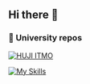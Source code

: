 ## Hi there 👋

### 🏢 University repos
[![HUJI ITMO](https://img.shields.io/badge/GitHub-HUJI_ITMO-181717?style=for-the-badge&logo=github)](https://github.com/huji-itmo)


[![My Skills](https://skillicons.dev/icons?i=java,go,ts,react,git,docker,c,python&theme=light)](https://skillicons.dev)
